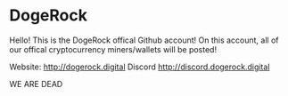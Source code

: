 # DogeRock

Hello! This is the DogeRock offical Github account!
On this account, all of our offical cryptocurrency miners/wallets will be posted!

Website: http://dogerock.digital
Discord http://discord.dogerock.digital



WE ARE DEAD
